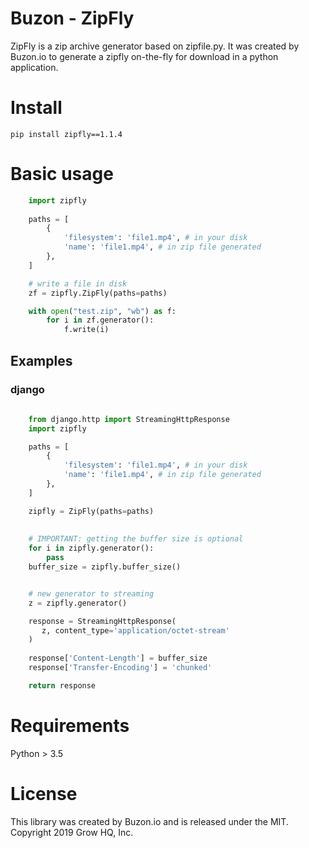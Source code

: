# Buzon - ZipFly

ZipFly is a zip archive generator based on zipfile.py.
It was created by Buzon.io to generate a zipfly on-the-fly for download in a python application.


# Install
    pip install zipfly==1.1.4

# Basic usage

```python
    import zipfly
        
    paths = [ 
        {
            'filesystem': 'file1.mp4', # in your disk
            'name': 'file1.mp4', # in zip file generated
        },        
    ]

    # write a file in disk
    zf = zipfly.ZipFly(paths=paths)

    with open("test.zip", "wb") as f:
        for i in zf.generator():
            f.write(i)

```

## Examples

### django

```python
    
    from django.http import StreamingHttpResponse
    import zipfly

    paths = [
        {
            'filesystem': 'file1.mp4', # in your disk
            'name': 'file1.mp4', # in zip file generated
        },      
    ]

    zipfly = ZipFly(paths=paths)
    
    
    # IMPORTANT: getting the buffer size is optional
    for i in zipfly.generator():
        pass
    buffer_size = zipfly.buffer_size()


    # new generator to streaming
    z = zipfly.generator()

    response = StreamingHttpResponse(
       z, content_type='application/octet-stream'
    )          
    
    response['Content-Length'] = buffer_size
    response['Transfer-Encoding'] = 'chunked'

    return response 
```


# Requirements
Python > 3.5

# License
This library was created by Buzon.io and is released under the MIT. Copyright 2019 Grow HQ, Inc.